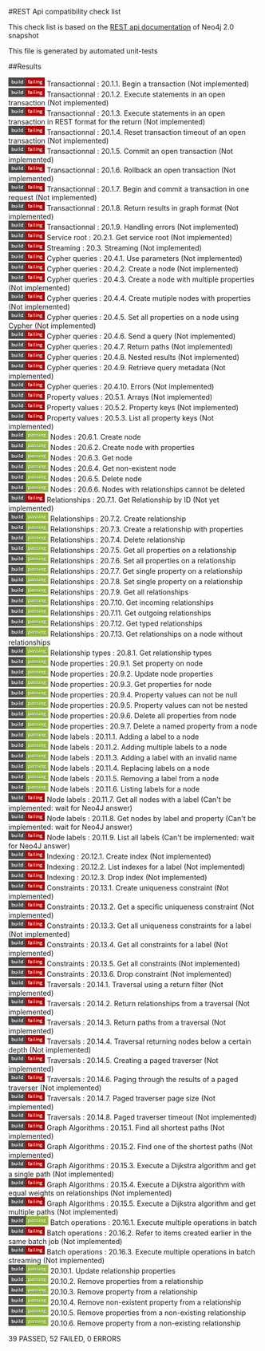 #REST Api compatibility check list  
  
  
  
  
  
This check list is based on the [REST api documentation](http://docs.neo4j.org/chunked/snapshot/rest-api.html) of Neo4j 2.0 snapshot  
  
This file is generated by automated unit-tests  
  
  
  
  
  
  
  
##Results  
  
  
  
![Failed](./failed.png) Transactionnal : 20.1.1. Begin a transaction
  (Not implemented)  
![Failed](./failed.png) Transactionnal : 20.1.2. Execute statements in an open transaction
  (Not implemented)  
![Failed](./failed.png) Transactionnal : 20.1.3. Execute statements in an open transaction in REST format for the return
  (Not implemented)  
![Failed](./failed.png) Transactionnal : 20.1.4. Reset transaction timeout of an open transaction
  (Not implemented)  
![Failed](./failed.png) Transactionnal : 20.1.5. Commit an open transaction
  (Not implemented)  
![Failed](./failed.png) Transactionnal : 20.1.6. Rollback an open transaction
  (Not implemented)  
![Failed](./failed.png) Transactionnal : 20.1.7. Begin and commit a transaction in one request
  (Not implemented)  
![Failed](./failed.png) Transactionnal : 20.1.8. Return results in graph format
  (Not implemented)  
![Failed](./failed.png) Transactionnal : 20.1.9. Handling errors
  (Not implemented)  
![Failed](./failed.png) Service root : 20.2.1. Get service root
  (Not implemented)  
![Failed](./failed.png) Streaming : 20.3. Streaming
  (Not implemented)  
![Failed](./failed.png) Cypher queries : 20.4.1. Use parameters
  (Not implemented)  
![Failed](./failed.png) Cypher queries : 20.4.2. Create a node
  (Not implemented)  
![Failed](./failed.png) Cypher queries : 20.4.3. Create a node with multiple properties
  (Not implemented)  
![Failed](./failed.png) Cypher queries : 20.4.4. Create mutiple nodes with properties
  (Not implemented)  
![Failed](./failed.png) Cypher queries : 20.4.5. Set all properties on a node using Cypher
  (Not implemented)  
![Failed](./failed.png) Cypher queries : 20.4.6. Send a query
  (Not implemented)  
![Failed](./failed.png) Cypher queries : 20.4.7. Return paths
  (Not implemented)  
![Failed](./failed.png) Cypher queries : 20.4.8. Nested results
  (Not implemented)  
![Failed](./failed.png) Cypher queries : 20.4.9. Retrieve query metadata
  (Not implemented)  
![Failed](./failed.png) Cypher queries : 20.4.10. Errors
  (Not implemented)  
![Failed](./failed.png) Property values : 20.5.1. Arrays
  (Not implemented)  
![Failed](./failed.png) Property values : 20.5.2. Property keys
  (Not implemented)  
![Failed](./failed.png) Property values : 20.5.3. List all property keys
  (Not implemented)  
![Passed](./passed.png) Nodes : 20.6.1. Create node  
![Passed](./passed.png) Nodes : 20.6.2. Create node with properties  
![Passed](./passed.png) Nodes : 20.6.3. Get node  
![Passed](./passed.png) Nodes : 20.6.4. Get non-existent node  
![Passed](./passed.png) Nodes : 20.6.5. Delete node  
![Passed](./passed.png) Nodes : 20.6.6. Nodes with relationships cannot be deleted  
![Failed](./failed.png) Relationships : 20.7.1. Get Relationship by ID
  (Not yet implemented)  
![Passed](./passed.png) Relationships : 20.7.2. Create relationship  
![Passed](./passed.png) Relationships : 20.7.3. Create a relationship with properties  
![Passed](./passed.png) Relationships : 20.7.4. Delete relationship  
![Passed](./passed.png) Relationships : 20.7.5. Get all properties on a relationship  
![Passed](./passed.png) Relationships : 20.7.6. Set all properties on a relationship  
![Passed](./passed.png) Relationships : 20.7.7. Get single property on a relationship  
![Passed](./passed.png) Relationships : 20.7.8. Set single property on a relationship  
![Passed](./passed.png) Relationships : 20.7.9. Get all relationships  
![Passed](./passed.png) Relationships : 20.7.10. Get incoming relationships  
![Passed](./passed.png) Relationships : 20.7.11. Get outgoing relationships  
![Passed](./passed.png) Relationships : 20.7.12. Get typed relationships  
![Passed](./passed.png) Relationships : 20.7.13. Get relationships on a node without relationships  
![Passed](./passed.png) Relationship types : 20.8.1. Get relationship types  
![Passed](./passed.png) Node properties : 20.9.1. Set property on node  
![Passed](./passed.png) Node properties : 20.9.2. Update node properties  
![Passed](./passed.png) Node properties : 20.9.3. Get properties for node  
![Passed](./passed.png) Node properties : 20.9.4. Property values can not be null  
![Passed](./passed.png) Node properties : 20.9.5. Property values can not be nested  
![Passed](./passed.png) Node properties : 20.9.6. Delete all properties from node  
![Passed](./passed.png) Node properties : 20.9.7. Delete a named property from a node  
![Passed](./passed.png) Node labels : 20.11.1. Adding a label to a node  
![Passed](./passed.png) Node labels : 20.11.2. Adding multiple labels to a node  
![Passed](./passed.png) Node labels : 20.11.3. Adding a label with an invalid name  
![Passed](./passed.png) Node labels : 20.11.4. Replacing labels on a node  
![Passed](./passed.png) Node labels : 20.11.5. Removing a label from a node  
![Passed](./passed.png) Node labels : 20.11.6. Listing labels for a node  
![Failed](./failed.png) Node labels : 20.11.7. Get all nodes with a label
  (Can't be implemented: wait for Neo4J answer)  
![Failed](./failed.png) Node labels : 20.11.8. Get nodes by label and property
  (Can't be implemented: wait for Neo4J answer)  
![Failed](./failed.png) Node labels : 20.11.9. List all labels
  (Can't be implemented: wait for Neo4J answer)  
![Failed](./failed.png) Indexing : 20.12.1. Create index
  (Not implemented)  
![Failed](./failed.png) Indexing : 20.12.2. List indexes for a label
  (Not implemented)  
![Failed](./failed.png) Indexing : 20.12.3. Drop index
  (Not implemented)  
![Failed](./failed.png) Constraints : 20.13.1. Create uniqueness constraint
  (Not implemented)  
![Failed](./failed.png) Constraints : 20.13.2. Get a specific uniqueness constraint
  (Not implemented)  
![Failed](./failed.png) Constraints : 20.13.3. Get all uniqueness constraints for a label
  (Not implemented)  
![Failed](./failed.png) Constraints : 20.13.4. Get all constraints for a label
  (Not implemented)  
![Failed](./failed.png) Constraints : 20.13.5. Get all constraints
  (Not implemented)  
![Failed](./failed.png) Constraints : 20.13.6. Drop constraint
  (Not implemented)  
![Failed](./failed.png) Traversals : 20.14.1. Traversal using a return filter
  (Not implemented)  
![Failed](./failed.png) Traversals : 20.14.2. Return relationships from a traversal
  (Not implemented)  
![Failed](./failed.png) Traversals : 20.14.3. Return paths from a traversal
  (Not implemented)  
![Failed](./failed.png) Traversals : 20.14.4. Traversal returning nodes below a certain depth
  (Not implemented)  
![Failed](./failed.png) Traversals : 20.14.5. Creating a paged traverser
  (Not implemented)  
![Failed](./failed.png) Traversals : 20.14.6. Paging through the results of a paged traverser
  (Not implemented)  
![Failed](./failed.png) Traversals : 20.14.7. Paged traverser page size
  (Not implemented)  
![Failed](./failed.png) Traversals : 20.14.8. Paged traverser timeout
  (Not implemented)  
![Failed](./failed.png) Graph Algorithms : 20.15.1. Find all shortest paths
  (Not implemented)  
![Failed](./failed.png) Graph Algorithms : 20.15.2. Find one of the shortest paths
  (Not implemented)  
![Failed](./failed.png) Graph Algorithms : 20.15.3. Execute a Dijkstra algorithm and get a single path
  (Not implemented)  
![Failed](./failed.png) Graph Algorithms : 20.15.4. Execute a Dijkstra algorithm with equal weights on relationships
  (Not implemented)  
![Failed](./failed.png) Graph Algorithms : 20.15.5. Execute a Dijkstra algorithm and get multiple paths
  (Not implemented)  
![Passed](./passed.png) Batch operations : 20.16.1. Execute multiple operations in batch  
![Failed](./failed.png) Batch operations : 20.16.2. Refer to items created earlier in the same batch job
  (Not implemented)  
![Failed](./failed.png) Batch operations : 20.16.3. Execute multiple operations in batch streaming
  (Not implemented)  
![Passed](./passed.png) 20.10.1. Update relationship properties  
![Passed](./passed.png) 20.10.2. Remove properties from a relationship  
![Passed](./passed.png) 20.10.3. Remove property from a relationship  
![Passed](./passed.png) 20.10.4. Remove non-existent property from a relationship  
![Passed](./passed.png) 20.10.5. Remove properties from a non-existing relationship  
![Passed](./passed.png) 20.10.6. Remove property from a non-existing relationship  
  
39 PASSED, 52 FAILED, 0 ERRORS  
